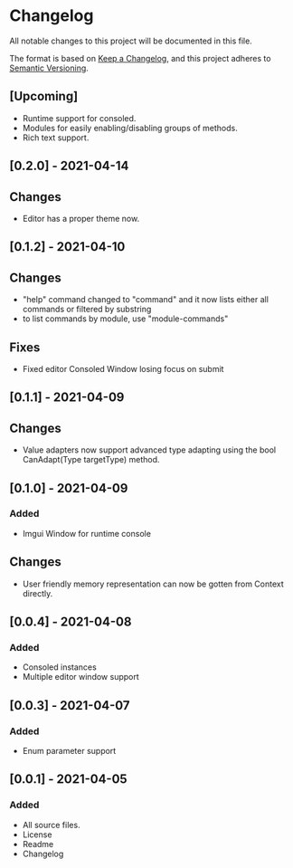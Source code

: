 # Changelog
All notable changes to this project will be documented in this file.

The format is based on [Keep a Changelog](https://keepachangelog.com/en/1.0.0/),
and this project adheres to [Semantic Versioning](https://semver.org/spec/v2.0.0.html).

## [Upcoming]
- Runtime support for consoled.
- Modules for easily enabling/disabling groups of methods.
- Rich text support.

## [0.2.0] - 2021-04-14
## Changes
- Editor has a proper theme now.

## [0.1.2] - 2021-04-10
## Changes
- "help" command changed to "command" and it now lists either all commands or filtered by substring
- to list commands by module, use "module-commands"
## Fixes
- Fixed editor Consoled Window losing focus on submit

## [0.1.1] - 2021-04-09
## Changes
- Value adapters now support advanced type adapting using the bool CanAdapt(Type targetType) method.

## [0.1.0] - 2021-04-09
### Added
- Imgui Window for runtime console
## Changes
- User friendly memory representation can now be gotten from Context directly.

## [0.0.4] - 2021-04-08
### Added
- Consoled instances
- Multiple editor window support

## [0.0.3] - 2021-04-07
### Added
- Enum parameter support

## [0.0.1] - 2021-04-05
### Added
- All source files.
- License
- Readme
- Changelog

